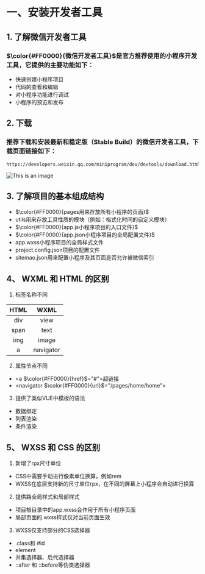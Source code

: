 #  一、安装开发者工具
## 1. 了解微信开发者工具
### $\color{#FF0000}{微信开发者工具}$是官方推荐使用的小程序开发工具，它提供的主要功能如下：
- 快速创建小程序项目
- 代码的查看和编辑
- 对小程序功能进行调试
- 小程序的预览和发布

## 2. 下载
### 推荐下载和安装最新和稳定版（Stable Build）的微信开发者工具，下载页面链接如下：
```
https://developers.weixin.qq.com/miniprogram/dev/devtools/download.html
```
![This is an image](https://myoctocat.com/assets/images/base-octocat.svg)

## 3. 了解项目的基本组成结构
- $\color{#FF0000}{pages用来存放所有小程序的页面}$
- utils用来存放工具性质的模块（例如：格式化时间的自定义模块）
- $\color{#FF0000}{app.js小程序项目的入口文件}$
- $\color{#FF0000}{app.json小程序项目的全局配置文件}$
- app.wxss小程序项目的全局样式文件
- project.config.json项目的配置文件
- sitemao.json用来配置小程序及其页面是否允许被微信索引

## 4、 WXML 和 HTML 的区别
1. 标签名称不同

| HTML | WXML |
| :---: | :---: |
|div|view|
|span|text|
|img|image|
|a|navigator|

2. 属性节点不同
- <a $\color{#FF0000}{href}$="#">超链接</a>
- <navigator $\color{#FF0000}{url}$="/pages/home/home"></navigator>
3. 提供了类似VUE中模板的语法
- 数据绑定
- 列表渲染
- 条件渲染

## 5、 WXSS 和 CSS 的区别
1. 新增了rpx尺寸单位
- CSS中需要手动进行像素单位换算，例如rem
- WXSS在底层支持新的尺寸单位rpx，在不同的屏幕上小程序会自动进行换算
2. 提供路全局样式和局部样式
- 项目根目录中的app.wxss会作用于所有小程序页面
- 局部页面的.wxss样式仅对当前页面生效
3. WXSS仅支持部分的CSS选择器
- .class和 #id
- element
- 并集选择器、后代选择器
- ::after 和 ::before等伪类选择器
